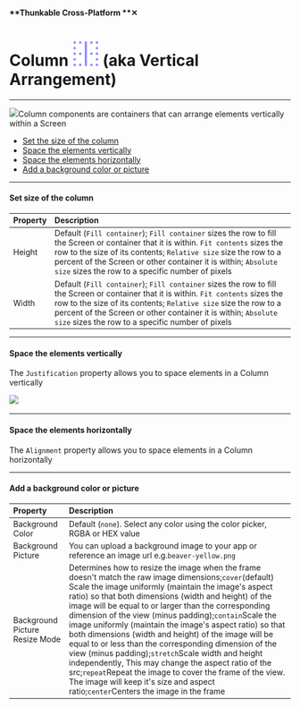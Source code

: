 #### **Thunkable Cross-Platform **✕

# Column ![](/assets/iOSviewIconCloumn.png) \(aka Vertical Arrangement\)

---

![](/assets/column-✕-fig-1.png)Column components are containers that can arrange elements vertically within a Screen

* [Set the size of the column](#set-size-of-the-column)
* [Space the elements vertically](#space-the-elements-vertically)
* [Space the elements horizontally](#space-the-elements-horizontally)
* [Add a background color or picture](#add-a-background-color-or-picture)

---

#### Set size of the column

| Property | Description |
| :--- | :--- |
| Height | Default \(`Fill container`\); `Fill container` sizes the row to fill the Screen or container that it is within. `Fit contents`  sizes the row to the size of its contents; `Relative size` size the row to a percent of the Screen or other container it is within; `Absolute size` sizes the row to a specific number of pixels |
| Width | Default \(`Fill container`\); `Fill container` sizes the row to fill the Screen or container that it is within. `Fit contents`  sizes the row to the size of its contents; `Relative size` size the row to a percent of the Screen or other container it is within; `Absolute size` sizes the row to a specific number of pixels |

---

#### Space the elements vertically

The `Justification` property allows you to space elements in a Column vertically

![](/assets/column-✕-fig-2.png)

---

#### Space the elements horizontally

The `Alignment` property allows you to space elements in a Column horizontally

---

#### Add a background color or picture

| Property | Description |
| :--- | :--- |
| Background Color | Default \(`none`\). Select any color using the color picker, RGBA or HEX value |
| Background Picture | You can upload a background image to your app or reference an image url e.g.`beaver-yellow.png` |
| Background Picture Resize Mode | Determines how to resize the image when the frame doesn't match the raw image dimensions;`cover`\(default\) Scale the image uniformly \(maintain the image's aspect ratio\) so that both dimensions \(width and height\) of the image will be equal to or larger than the corresponding dimension of the view \(minus padding\);`contain`Scale the image uniformly \(maintain the image's aspect ratio\) so that both dimensions \(width and height\) of the image will be equal to or less than the corresponding dimension of the view \(minus padding\);`stretch`Scale width and height independently, This may change the aspect ratio of the src;`repeat`Repeat the image to cover the frame of the view. The image will keep it's size and aspect ratio;`center`Centers the image in the frame |



